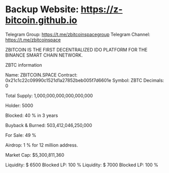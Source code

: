 # Backup Website: https://z-bitcoin.github.io
Telegram Group: https://t.me/zbitcoinspacegroup
Telegram Channel: https://t.me/zbitcoinspace

ZBITCOIN IS THE FIRST DECENTRALIZED IDO PLATFORM FOR THE BINANCE SMART CHAIN NETWORK.



ZBTC information

Name: ZBITCOIN.SPACE
Contract: 0x21c1c22c09990c1521d1a27852beb005f7d6601e
Symbol: ZBTC
Decimals: 0

Total Supply:
1,000,000,000,000,000,000

Holder: 5000

Blocked: 40 % in 3 years

Buyback & Burned: 503,412,046,250,000

For Sale: 49 %

Airdrop: 1 % for 12 million address.

Market Cap:
$5,300,811,360

Liquidity: $ 6500
Blocked LP: 100 % 
Liquidity: $ 7000
Blocked LP: 100 % 


